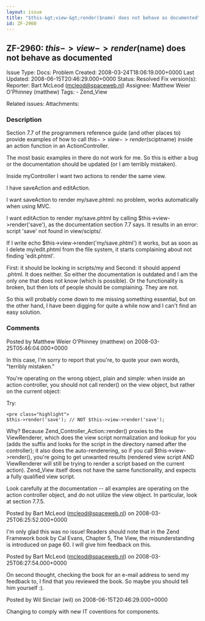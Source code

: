 ```yaml
---
layout: issue
title: "$this-&gt;view-&gt;render($name) does not behave as documented"
id: ZF-2960
---
```


ZF-2960: $this->view->render($name) does not behave as documented
-----------------------------------------------------------------

 Issue Type: Docs: Problem Created: 2008-03-24T18:06:19.000+0000 Last Updated: 2008-06-15T20:46:29.000+0000 Status: Resolved Fix version(s): 
 Reporter:  Bart McLeod (mcleod@spaceweb.nl)  Assignee:  Matthew Weier O'Phinney (matthew)  Tags: - Zend\_View
 
 Related issues: 
 Attachments: 
### Description

Section 7.7 of the programmers reference guide (and other places to) provide examples of how to call $this->view->render($sciptname) inside an action function in an ActionController.

The most basic examples in there do not work for me. So this is either a bug or the documentation should be updated (or I am terribly mistaken).

Inside myController I want two actions to render the same view.

I have saveAction and editAction.

I want saveAction to render my/save.phtml: no problem, works automatically when using MVC.

I want editAction to render my/save.phtml by calling $this->view->render('save'), as the documentation section 7.7 says. It results in an error: script 'save' not found in view/scipts/.

If I write echo $this->view->render('my/save.phtml') it works, but as soon as I delete my/edit.phtml from the file system, it starts complaining about not finding 'edit.phtml'.

First: it should be looking in scripts/my and Second: it should append .phtml. It does neither. So either the documentation is outdated and I am the only one that does not know (which is possible). Or the functionality is broken, but then lots of people should be complaining. They are not.

So this will probably come down to me missing something essential, but on the other hand, I have been digging for quite a while now and I can't find an easy solution.

 

 

### Comments

Posted by Matthew Weier O'Phinney (matthew) on 2008-03-25T05:46:04.000+0000

In this case, I'm sorry to report that you're, to quote your own words, "terribly mistaken."

You're operating on the wrong object, plain and simple: when inside an action controller, you should not call render() on the view object, but rather on the current object:

Try:

 
    <pre class="highlight">
    $this->render('save'); // NOT $this->view->render('save');


Why? Because Zend\_Controller\_Action::render() proxies to the ViewRenderer, which does the view script normalization and lookup for you (adds the suffix and looks for the script in the directory named after the controller); it also does the auto-renderering, so if you call $this->view->render(), you're going to get unwanted results (rendered view script AND ViewRenderer will still be trying to render a script based on the current action). Zend\_View itself does not have the same functionality, and expects a fully qualified view script.

Look carefully at the documentation -- all examples are operating on the action controller object, and do not utilize the view object. In particular, look at section 7.7.5.

 

 

Posted by Bart McLeod (mcleod@spaceweb.nl) on 2008-03-25T06:25:52.000+0000

I'm only glad this was no issue! Readers should note that in the Zend Framework book by Cal Evans, Chapter 5, The View, the misunderstanding is introduced on page 60. I will give him feedback on this.

 

 

Posted by Bart McLeod (mcleod@spaceweb.nl) on 2008-03-25T06:27:54.000+0000

On second thought, checking the book for an e-mail address to send my feedback to, I find that you reviewed the book. So maybe you should tell him yourself :).

 

 

Posted by Wil Sinclair (wil) on 2008-06-15T20:46:29.000+0000

Changing to comply with new IT coventions for components.

 

 